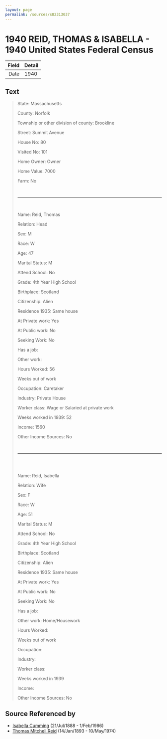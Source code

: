 ```yaml
---
layout: page
permalink: /sources/s82313037
---
```


# 1940 REID, THOMAS & ISABELLA - 1940 United States Federal Census

Field | Detail
---:|:---
Date | 1940

## Text

> State: Massachusetts
>
> County: Norfolk
>
> Township or other division of county: Brookline
>
> Street: Summit Avenue
>
> House No: 80
>
> Visited No: 101
>
> Home Owner: Owner
>
> Home Value: 7000
>
> Farm: No
>
> <br/>
>
> ---
>
> <br/>
>
> Name: Reid, Thomas
>
> Relation: Head
>
> Sex: M
>
> Race: W
>
> Age: 47
>
> Marital Status: M
>
> Attend School: No
>
> Grade: 4th Year High School
>
> Birthplace: Scotland
>
> Citizenship: Alien 
>
> Residence 1935: Same house
>
> At Private work: Yes
>
> At Public work: No
>
> Seeking Work: No
>
> Has a job:
>
> Other work:
>
> Hours Worked: 56
>
> Weeks out of work
>
> Occupation: Caretaker
>
> Industry: Private House
>
> Worker class: Wage or Salaried at private work
>
> Weeks worked in 1939: 52
>
> Income: 1560
>
> Other Income Sources: No
>
> <br/>
>
> ---
>
> <br/>
>
> <br/>
>
> Name: Reid, Isabella
>
> Relation: Wife
>
> Sex: F
>
> Race: W
>
> Age: 51
>
> Marital Status: M
>
> Attend School: No
>
> Grade: 4th Year High School
>
> Birthplace: Scotland
>
> Citizenship: Alien 
>
> Residence 1935: Same house
>
> At Private work: Yes
>
> At Public work: No
>
> Seeking Work: No
>
> Has a job:
>
> Other work: Home/Housework
>
> Hours Worked: 
>
> Weeks out of work
>
> Occupation:
>
> Industry:
>
> Worker class:
>
> Weeks worked in 1939
>
> Income:
>
> Other Income Sources: No
>

## Source Referenced by

* [Isabella Cumming](../people/@84684994@-isabella-cumming-b1888-7-21-d1986-2-1.md) (21/Jul/1888 - 1/Feb/1986)
* [Thomas Mitchell Reid](../people/@2617088@-thomas-mitchell-reid-b1893-1-14-d1974-5-10.md) (14/Jan/1893 - 10/May/1974)
